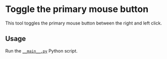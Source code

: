 # Toggle the primary mouse button

This tool toggles the primary mouse button between the right and left click.

## Usage

Run the [`__main__.py`](__main__.py) Python script.
